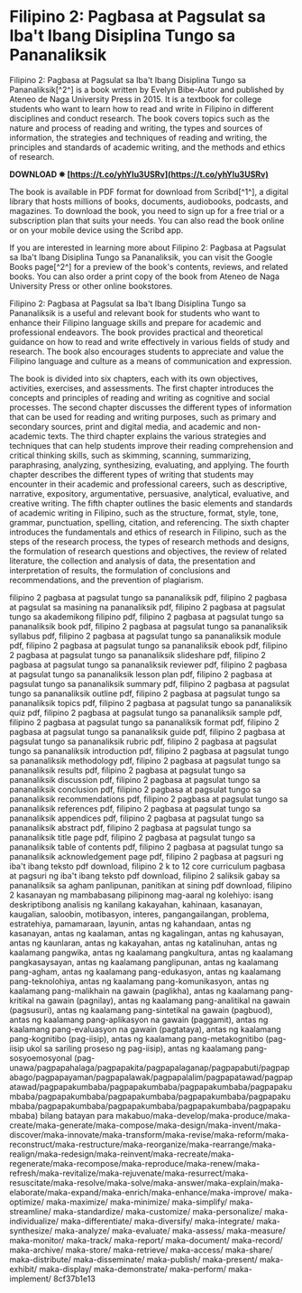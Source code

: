 
 
# Filipino 2: Pagbasa at Pagsulat sa Iba't Ibang Disiplina Tungo sa Pananaliksik
 
Filipino 2: Pagbasa at Pagsulat sa Iba't Ibang Disiplina Tungo sa Pananaliksik[^2^] is a book written by Evelyn Bibe-Autor and published by Ateneo de Naga University Press in 2015. It is a textbook for college students who want to learn how to read and write in Filipino in different disciplines and conduct research. The book covers topics such as the nature and process of reading and writing, the types and sources of information, the strategies and techniques of reading and writing, the principles and standards of academic writing, and the methods and ethics of research.
 
**DOWNLOAD ✵ [https://t.co/yhYlu3USRv](https://t.co/yhYlu3USRv)**


 
The book is available in PDF format for download from Scribd[^1^], a digital library that hosts millions of books, documents, audiobooks, podcasts, and magazines. To download the book, you need to sign up for a free trial or a subscription plan that suits your needs. You can also read the book online or on your mobile device using the Scribd app.
 
If you are interested in learning more about Filipino 2: Pagbasa at Pagsulat sa Iba't Ibang Disiplina Tungo sa Pananaliksik, you can visit the Google Books page[^2^] for a preview of the book's contents, reviews, and related books. You can also order a print copy of the book from Ateneo de Naga University Press or other online bookstores.
  
Filipino 2: Pagbasa at Pagsulat sa Iba't Ibang Disiplina Tungo sa Pananaliksik is a useful and relevant book for students who want to enhance their Filipino language skills and prepare for academic and professional endeavors. The book provides practical and theoretical guidance on how to read and write effectively in various fields of study and research. The book also encourages students to appreciate and value the Filipino language and culture as a means of communication and expression.
 
The book is divided into six chapters, each with its own objectives, activities, exercises, and assessments. The first chapter introduces the concepts and principles of reading and writing as cognitive and social processes. The second chapter discusses the different types of information that can be used for reading and writing purposes, such as primary and secondary sources, print and digital media, and academic and non-academic texts. The third chapter explains the various strategies and techniques that can help students improve their reading comprehension and critical thinking skills, such as skimming, scanning, summarizing, paraphrasing, analyzing, synthesizing, evaluating, and applying. The fourth chapter describes the different types of writing that students may encounter in their academic and professional careers, such as descriptive, narrative, expository, argumentative, persuasive, analytical, evaluative, and creative writing. The fifth chapter outlines the basic elements and standards of academic writing in Filipino, such as the structure, format, style, tone, grammar, punctuation, spelling, citation, and referencing. The sixth chapter introduces the fundamentals and ethics of research in Filipino, such as the steps of the research process, the types of research methods and designs, the formulation of research questions and objectives, the review of related literature, the collection and analysis of data, the presentation and interpretation of results, the formulation of conclusions and recommendations, and the prevention of plagiarism.
 
filipino 2 pagbasa at pagsulat tungo sa pananaliksik pdf,  filipino 2 pagbasa at pagsulat sa masining na pananaliksik pdf,  filipino 2 pagbasa at pagsulat tungo sa akademikong filipino pdf,  filipino 2 pagbasa at pagsulat tungo sa pananaliksik book pdf,  filipino 2 pagbasa at pagsulat tungo sa pananaliksik syllabus pdf,  filipino 2 pagbasa at pagsulat tungo sa pananaliksik module pdf,  filipino 2 pagbasa at pagsulat tungo sa pananaliksik ebook pdf,  filipino 2 pagbasa at pagsulat tungo sa pananaliksik slideshare pdf,  filipino 2 pagbasa at pagsulat tungo sa pananaliksik reviewer pdf,  filipino 2 pagbasa at pagsulat tungo sa pananaliksik lesson plan pdf,  filipino 2 pagbasa at pagsulat tungo sa pananaliksik summary pdf,  filipino 2 pagbasa at pagsulat tungo sa pananaliksik outline pdf,  filipino 2 pagbasa at pagsulat tungo sa pananaliksik topics pdf,  filipino 2 pagbasa at pagsulat tungo sa pananaliksik quiz pdf,  filipino 2 pagbasa at pagsulat tungo sa pananaliksik sample pdf,  filipino 2 pagbasa at pagsulat tungo sa pananaliksik format pdf,  filipino 2 pagbasa at pagsulat tungo sa pananaliksik guide pdf,  filipino 2 pagbasa at pagsulat tungo sa pananaliksik rubric pdf,  filipino 2 pagbasa at pagsulat tungo sa pananaliksik introduction pdf,  filipino 2 pagbasa at pagsulat tungo sa pananaliksik methodology pdf,  filipino 2 pagbasa at pagsulat tungo sa pananaliksik results pdf,  filipino 2 pagbasa at pagsulat tungo sa pananaliksik discussion pdf,  filipino 2 pagbasa at pagsulat tungo sa pananaliksik conclusion pdf,  filipino 2 pagbasa at pagsulat tungo sa pananaliksik recommendations pdf,  filipino 2 pagbasa at pagsulat tungo sa pananaliksik references pdf,  filipino 2 pagbasa at pagsulat tungo sa pananaliksik appendices pdf,  filipino 2 pagbasa at pagsulat tungo sa pananaliksik abstract pdf,  filipino 2 pagbasa at pagsulat tungo sa pananaliksik title page pdf,  filipino 2 pagbasa at pagsulat tungo sa pananaliksik table of contents pdf,  filipino 2 pagbasa at pagsulat tungo sa pananaliksik acknowledgement page pdf,  filipino 2 pagbasa at pagsuri ng iba't ibang teksto pdf download,  filipino 2 k to 12 core curriculum pagbasa at pagsuri ng iba't ibang teksto pdf download,  filipino 2 saliksik gabay sa pananaliksik sa agham panlipunan, panitikan at sining pdf download,  filipino 2 kasanayan ng mambabasang pilipinong mag-aaral ng kolehiyo: isang deskriptibong analisis ng kanilang kakayahan, kahinaan, kasanayan, kaugalian, saloobin, motibasyon, interes, pangangailangan, problema, estratehiya, pamamaraan, layunin, antas ng kahandaan, antas ng kasanayan, antas ng kaalaman, antas ng kagalingan, antas ng kahusayan, antas ng kaunlaran, antas ng kakayahan, antas ng katalinuhan, antas ng kaalamang pangwika, antas ng kaalamang pangkultura, antas ng kaalamang pangkasaysayan, antas ng kaalamang panglipunan, antas ng kaalamang pang-agham, antas ng kaalamang pang-edukasyon, antas ng kaalamang pang-teknolohiya, antas ng kaalamang pang-komunikasyon, antas ng kaalamang pang-malikhain na gawain (paglikha), antas ng kaalamang pang-kritikal na gawain (pagnilay), antas ng kaalamang pang-analitikal na gawain (pagsusuri), antas ng kaalamang pang-sintetikal na gawain (pagbuod), antas ng kaalamang pang-aplikasyon na gawain (paggamit), antas ng kaalamang pang-evaluasyon na gawain (pagtataya), antas ng kaalamang pang-kognitibo (pag-iisip), antas ng kaalamang pang-metakognitibo (pag-iisip ukol sa sariling proseso ng pag-iisip), antas ng kaalamang pang-sosyoemosyonal (pag-unawa/pagpapahalaga/pagpapakita/pagpapalaganap/pagpapabuti/pagpapabago/pagpapayaman/pagpapalawak/pagpapalalim/pagpapatawad/pagpapatawad/pagpapakumbaba/pagpapakumbaba/pagpapakumbaba/pagpapakumbaba/pagpapakumbaba/pagpapakumbaba/pagpapakumbaba/pagpapakumbaba/pagpapakumbaba/pagpapakumbaba/pagpapakumbaba/pagpapakumbaba) bilang batayan para makabuo/maka-develop/maka-produce/maka-create/maka-generate/maka-compose/maka-design/maka-invent/maka-discover/maka-innovate/maka-transform/maka-revise/maka-reform/maka-reconstruct/maka-restructure/maka-reorganize/maka-rearrange/maka-realign/maka-redesign/maka-reinvent/maka-recreate/maka-regenerate/maka-recompose/maka-reproduce/maka-renew/maka-refresh/maka-revitalize/maka-rejuvenate/maka-resurrect/maka-resuscitate/maka-resolve/maka-solve/maka-answer/maka-explain/maka-elaborate/maka-expand/maka-enrich/maka-enhance/maka-improve/ maka-optimize/ maka-maximize/ maka-minimize/ maka-simplify/ maka-streamline/ maka-standardize/ maka-customize/ maka-personalize/ maka-individualize/ maka-differentiate/ maka-diversify/ maka-integrate/ maka-synthesize/ maka-analyze/ maka-evaluate/ maka-assess/ maka-measure/ maka-monitor/ maka-track/ maka-report/ maka-document/ maka-record/ maka-archive/ maka-store/ maka-retrieve/ maka-access/ maka-share/ maka-distribute/ maka-disseminate/ maka-publish/ maka-present/ maka-exhibit/ maka-display/ maka-demonstrate/ maka-perform/ maka-implement/
 8cf37b1e13
 
